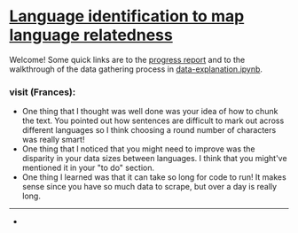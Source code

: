 # [Language identification to map language relatedness](https://github.com/Data-Science-for-Linguists-2021/languageID-relatedconfusion)
Welcome! Some quick links are to the [progress report](https://github.com/Data-Science-for-Linguists-2021/languageID-relatedconfusion/blob/main/progress_report.md) and to the walkthrough of the data gathering process in [data-explanation.ipynb](https://github.com/Data-Science-for-Linguists-2021/languageID-relatedconfusion/blob/main/data-explanation.ipynb).

### visit (Frances):
 - One thing that I thought was well done was your idea of how to chunk the text. You pointed out how sentences are difficult to mark out across different languages so I think choosing a round number of characters was really smart!
 - One thing that I noticed that you might need to improve was the disparity in your data sizes between languages. I think that you might've mentioned it in your "to do" section.
 - One thing I learned was that it can take so long for code to run! It makes sense since you have so much data to scrape, but over a day is really long.

---

-
